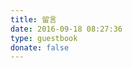 ```yaml
---
title: 留言
date: 2016-09-18 08:27:36
type: guestbook
donate: false
---
```


<div class="ds-recent-visitors" data-num-items="36" data-avatar-size="42" id="ds-recent-visitors"></div>


